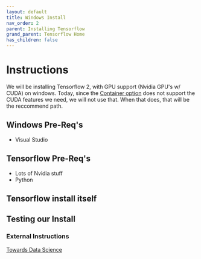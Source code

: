 ```yaml
---
layout: default
title: Windows Install
nav_order: 2
parent: Installing Tensorflow
grand_parent: Tensorflow Home
has_children: false
---
```


# Instructions

We will be installing Tensorflow 2, with GPU support (Nvidia GPU's w/ CUDA) on windows. Today, since the [Container option](install-container.md) does not support the CUDA features we need, we will not use that. When that does, that will be the reccommend path.

## Windows Pre-Req's

- Visual Studio 

## Tensorflow Pre-Req's

- Lots of Nvidia stuff
- Python

## Tensorflow install itself

## Testing our Install

### External Instructions

[Towards Data Science](https://towardsdatascience.com/installing-tensorflow-with-cuda-cudnn-and-gpu-support-on-windows-10-60693e46e781)
